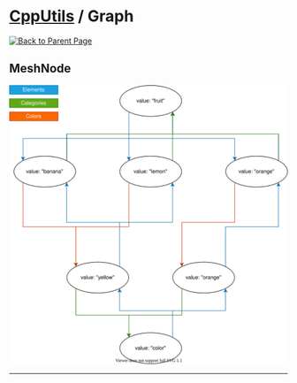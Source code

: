 # [CppUtils](../README.md) / Graph

[![Back to Parent Page](https://img.shields.io/badge/-Back_to_Parent_Page-blue?style=for-the-badge)](../README.md)

## MeshNode

<p align="center"><img src="resources/MeshNodeFig.drawio.svg" alt="MeshNode figure"/></p>

---
